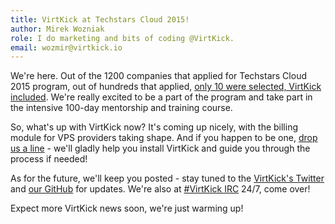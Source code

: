 ```yaml
---
title: VirtKick at Techstars Cloud 2015!
author: Mirek Wozniak
role: I do marketing and bits of coding @VirtKick.
email: wozmir@virtkick.io
---
```


We're here. Out of the 1200 companies that applied for Techstars Cloud 2015 program, out of hundreds that applied, [only 10 were selected, VirtKick included](http://www.techstars.com/announcing-techstars-cloud-class-of-2015/). We're really excited to be a part of the program and take part in the intensive 100-day mentorship and training course. 

So, what's up with VirtKick now? It's coming up nicely, with the billing module for VPS providers taking shape. And if you happen to be one, [drop us a line](mailto:team@virtkick.io) - we'll gladly help you install VirtKick and guide you through the process if needed!

As for the future, we'll keep you posted - stay tuned to the [VirtKick's Twitter](https://twitter.com/virtkick) and [our GitHub](https://github.com/syskillerdev/virtkick) for updates. We're also at [#VirtKick IRC](https://webchat.freenode.net/?channels=virtkick) 24/7, come over!

Expect more VirtKick news soon, we're just warming up!
